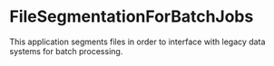 # FileSegmentationForBatchJobs
This application segments files in order to interface with legacy data systems for batch processing.
